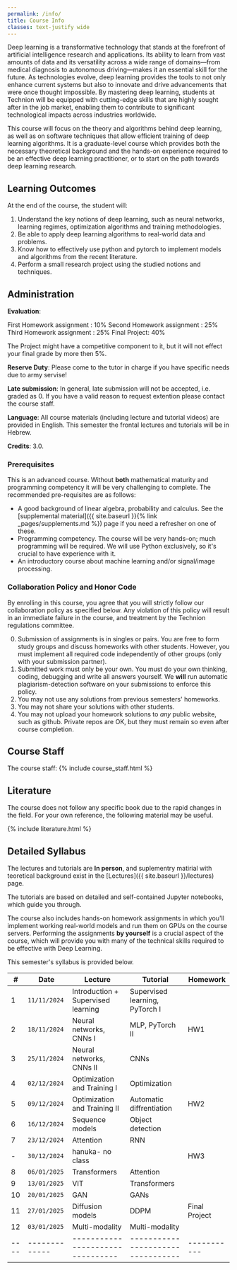 ```yaml
---
permalink: /info/
title: Course Info
classes: text-justify wide
---
```


Deep learning is a transformative technology that stands at the forefront of artificial intelligence research and applications. Its ability to learn from vast amounts of data and its versatility across a wide range of domains—from medical diagnosis to autonomous driving—makes it an essential skill for the future. As technologies evolve, deep learning provides the tools to not only enhance current systems but also to innovate and drive advancements that were once thought impossible. By mastering deep learning, students at Technion will be equipped with cutting-edge skills that are highly sought after in the job market, enabling them to contribute to significant technological impacts across industries worldwide.

This course will focus on the theory and algorithms behind deep learning, as
well as on software techniques that allow efficient training of
deep learning algorithms. It is a graduate-level course which provides both the
necessary theoretical background and the hands-on experience required to be an
effective deep learning practitioner, or to start on the path towards deep
learning research.

## Learning Outcomes

At the end of the course, the student will:

1.	Understand the key notions of deep learning, such as neural networks,
    learning regimes, optimization algorithms and training methodologies.
1.  Be able to apply deep learning algorithms to real-world data and problems.
1.	Know how to effectively use python and pytorch to implement models and
    algorithms from the recent literature.
1.	Perform a small research project using the studied notions and techniques.


## Administration

**Evaluation**: 

First Homework assignment : 10% 
Second Homework assignment : 25%
Third Homework assignment : 25%
Final Project: 40%

The Project might have a competitive component to it, but it will not effect your final grade by more then 5%.

**Reserve Duty**: Please come to the tutor in charge if you have specific needs due to army servise!

**Late submission**: In general, late submission will not be accepted, i.e. graded as 0.
If you have a valid reason to request extention please contact the course staff.

**Language**: All course materials (including lecture and tutorial videos) are provided in English.
This semester the frontal lectures and tutorials will be in Hebrew.

**Credits**: 3.0.

### Prerequisites

This is an advanced course. Without **both** mathematical maturity and
programming competency it will be very challenging to complete.
The recommended pre-requisites are as follows:

- A good background of linear algebra, probability and calculus. See the
  [supplemental material]({{ site.baseurl }}{% link _pages/supplements.md %})
  page if you need a refresher on one of these.
- Programming competency. The course will be very hands-on; much programming
  will be required.  We will use Python exclusively, so it's crucial to have
  experience with it.
- An introductory course about machine learning and/or signal/image processing.

### Collaboration Policy and Honor Code

By enrolling in this course, you agree that you will strictly follow our
collaboration policy as specified below. Any violation of this policy will
result in an immediate failure in the course, and treatment by the Technion
regulations committee.

0. Submission of assignments is in singles or pairs.
   You are free to form study groups and discuss homeworks with other students.
   However, you must implement all required code independently of other groups
   (only with your submission partner).
1. Submitted work must only be your own. You must do your own thinking,
   coding, debugging and write all answers yourself. We **will** run automatic
   plagiarism-detection software on your submissions to enforce this policy.
3. You may not use any solutions from previous semesters' homeworks.
4. You may not share your solutions with other students.
5. You may not upload your homework solutions to *any* public website, such as
   github. Private repos are OK, but they must remain so even after course completion.

## Course Staff
The course staff:
{% include course_staff.html %}

## Literature

The course does not follow any specific book due to the rapid changes in the field.
For your own reference, the following material may be useful.

{% include literature.html %}

## Detailed Syllabus


The lectures and tutorials are **In person**, and suplementry matirial with teoretical background 
exist in the [Lectures]({{ site.baseurl }}/lectures) page.

The tutorials are based on detailed and self-contained Jupyter notebooks, which guide you through.

The course also includes hands-on homework assignments in which you'll
implement working real-world models and run them on GPUs on the course servers.
Performing the assignments **by yourself**  is a crucial aspect of the course, which
will provide you with many of the technical skills required to be effective
with Deep Learning.

This semester's syllabus is provided below. 


| #    | Date             | Lecture                             | Tutorial                          | Homework    |
| ---- | -------------    | -------------------------------     | --------------------------------- | ----------  |
| 1    | `11/11/2024`     | Introduction + Supervised learning  | Supervised learning, PyTorch I 	  |             |
| 2    | `18/11/2024`     | Neural networks, CNNs I             | MLP, PyTorch II                   |    HW1      |
| 3    | `25/11/2024`     | Neural networks, CNNs II            | CNNs                              |             |
| 4    | `02/12/2024`     | Optimization and Training I         | Optimization                      |             |
| 5    | `09/12/2024`     | Optimization and Training II        | Automatic diffrentiation        	|    HW2      |
| 6    | `16/12/2024`     | Sequence models                     | Object detection				        	|             |
| 7    | `23/12/2024`     | Attention                           | RNN			    				              |             |
| -    | `30/12/2024`     | hanuka- no class  	                |                            		    |   HW3       |
| 8    | `06/01/2025`     | Transformers  	                    | Attention                 		    |             |
| 9    | `13/01/2025`     | VIT       		           			      | Transformers	           		      |             |
| 10   | `20/01/2025`     | GAN                                 | GANs			                      	|             |
| 11   | `27/01/2025`     | Diffusion models                    | DDPM	                   	      	|Final Project|
| 12   | `03/01/2025`     | Multi-modality                      | Multi-modality                    |             | 
| ---- | -------------    | --------------------------------    | --------------------------------- | ----------- |
